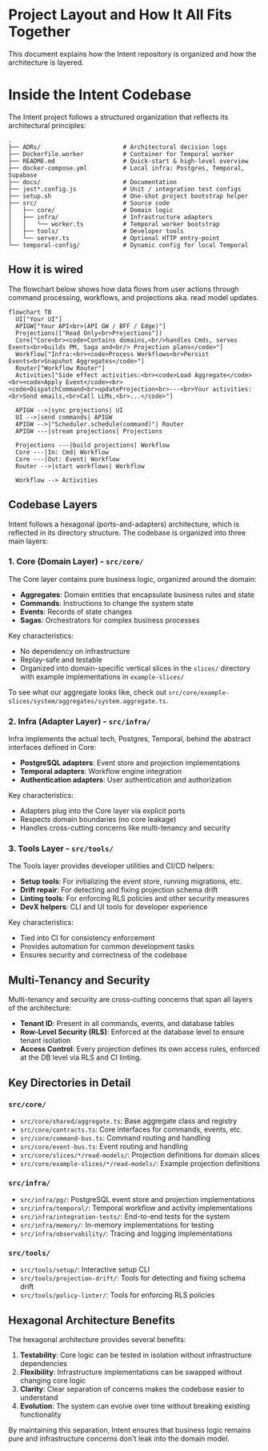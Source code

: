# Project Layout and How It All Fits Together

This document explains how the Intent repository is organized and how the architecture is layered.

# Inside the Intent Codebase

The Intent project follows a structured organization that reflects its architectural principles:

```
.
├── ADRs/                       # Architectural decision logs
├── Dockerfile.worker           # Container for Temporal worker
├── README.md                   # Quick-start & high-level overview
├── docker-compose.yml          # Local infra: Postgres, Temporal, Supabase
├── docs/                       # Documentation
├── jest*.config.js             # Unit / integration test configs
├── setup.sh                    # One-shot project bootstrap helper
├── src/                        # Source code
│   ├── core/                   # Domain logic
│   ├── infra/                  # Infrastructure adapters
│   │   └── worker.ts           # Temporal worker bootstrap
│   ├── tools/                  # Developer tools
│   └── server.ts               # Optional HTTP entry-point
└── temporal-config/            # Dynamic config for local Temporal
```

## How it is wired

The flowchart below shows how data flows from user actions through command processing, workflows, and projections aka. read model updates.

```mermaid
flowchart TB
  UI["Your UI"]
  APIGW["Your API<br>(API GW / BFF / Edge)"]
  Projections(["Read Only<br>Projections"])
  Core["Core<br><code>Contains domains,<br/>handles Cmds, serves Events<br>builds PM, Saga and<br/> Projection plans</code>"]
  Workflow["Infra:<br><code>Process Workflows<br>Persist Events<br>Snapshot Aggregates</code>"]
  Router["Workflow Router"]
  Activities["Side effect activities:<br><code>Load Aggregate</code><br><code>Apply Event</code><br><code>DispatchCommand<br>updateProjection<br>---<br>Your activities:<br>Send emails,<br>Call LLMs,<br>...</code>"]

  APIGW -->|sync projections| UI
  UI -->|send commands| APIGW
  APIGW -->|"Scheduler.schedule(command)"| Router
  APIGW ---|stream projections| Projections

  Projections ---|build projections| Workflow
  Core ---|In: Cmd| Workflow
  Core ---|Out: Event| Workflow
  Router -->|start workflows| Workflow

  Workflow --> Activities
```

## Codebase Layers

Intent follows a hexagonal (ports-and-adapters) architecture, which is reflected in its directory structure. The codebase is organized into three main layers:

### 1. Core (Domain Layer) - `src/core/`

The Core layer contains pure business logic, organized around the domain:

- **Aggregates**: Domain entities that encapsulate business rules and state
- **Commands**: Instructions to change the system state
- **Events**: Records of state changes
- **Sagas**: Orchestrators for complex business processes

Key characteristics:
- No dependency on infrastructure
- Replay-safe and testable
- Organized into domain-specific vertical slices in the `slices/` directory with example implementations in `example-slices/`

To see what our aggregate looks like, check out `src/core/example-slices/system/aggregates/system.aggregate.ts`.

### 2. Infra (Adapter Layer) - `src/infra/`

Infra implements the actual tech, Postgres, Temporal, behind the abstract interfaces defined in Core:

- **PostgreSQL adapters**: Event store and projection implementations
- **Temporal adapters**: Workflow engine integration
- **Authentication adapters**: User authentication and authorization

Key characteristics:
- Adapters plug into the Core layer via explicit ports
- Respects domain boundaries (no core leakage)
- Handles cross-cutting concerns like multi-tenancy and security

### 3. Tools Layer - `src/tools/`

The Tools layer provides developer utilities and CI/CD helpers:

- **Setup tools**: For initializing the event store, running migrations, etc.
- **Drift repair**: For detecting and fixing projection schema drift
- **Linting tools**: For enforcing RLS policies and other security measures
- **DevX helpers**: CLI and UI tools for developer experience

Key characteristics:
- Tied into CI for consistency enforcement
- Provides automation for common development tasks
- Ensures security and correctness of the codebase

## Multi-Tenancy and Security

Multi-tenancy and security are cross-cutting concerns that span all layers of the architecture:

- **Tenant ID**: Present in all commands, events, and database tables
- **Row-Level Security (RLS)**: Enforced at the database level to ensure tenant isolation
- **Access Control**: Every projection defines its own access rules, enforced at the DB level via RLS and CI linting.

## Key Directories in Detail

### `src/core/`

- `src/core/shared/aggregate.ts`: Base aggregate class and registry
- `src/core/contracts.ts`: Core interfaces for commands, events, etc.
- `src/core/command-bus.ts`: Command routing and handling
- `src/core/event-bus.ts`: Event routing and handling
- `src/core/slices/*/read-models/`: Projection definitions for domain slices
- `src/core/example-slices/*/read-models/`: Example projection definitions

### `src/infra/`

- `src/infra/pg/`: PostgreSQL event store and projection implementations
- `src/infra/temporal/`: Temporal workflow and activity implementations
- `src/infra/integration-tests/`: End-to-end tests for the system
- `src/infra/memory/`: In-memory implementations for testing
- `src/infra/observability/`: Tracing and logging implementations

### `src/tools/`

- `src/tools/setup/`: Interactive setup CLI
- `src/tools/projection-drift/`: Tools for detecting and fixing schema drift
- `src/tools/policy-linter/`: Tools for enforcing RLS policies

## Hexagonal Architecture Benefits

The hexagonal architecture provides several benefits:

1. **Testability**: Core logic can be tested in isolation without infrastructure dependencies
2. **Flexibility**: Infrastructure implementations can be swapped without changing core logic
3. **Clarity**: Clear separation of concerns makes the codebase easier to understand
4. **Evolution**: The system can evolve over time without breaking existing functionality

By maintaining this separation, Intent ensures that business logic remains pure and infrastructure concerns don't leak into the domain model.
